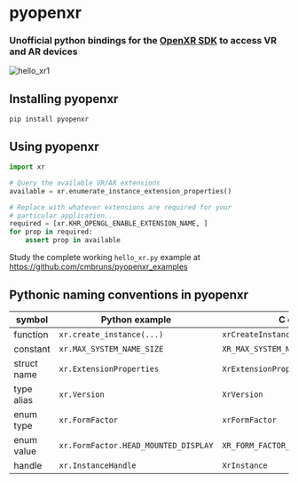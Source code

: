 # pyopenxr
### Unofficial python bindings for the [OpenXR SDK](https://github.com/KhronosGroup/OpenXR-SDK) to access VR and AR devices

![hello_xr1](https://user-images.githubusercontent.com/2649705/172025969-5cf276bd-2a6c-42a2-852a-0605fe72a716.PNG)


## Installing pyopenxr

``pip install pyopenxr``

## Using pyopenxr

```python
import xr

# Query the available VR/AR extensions
available = xr.enumerate_instance_extension_properties()

# Replace with whatever extensions are required for your
# particular application...
required = [xr.KHR_OPENGL_ENABLE_EXTENSION_NAME, ]
for prop in required:
    assert prop in available
```

Study the complete working `hello_xr.py` example at https://github.com/cmbruns/pyopenxr_examples

## Pythonic naming conventions in pyopenxr

| symbol      | Python example                       | C example                             |
| ----------- | ------------------------------------ | ------------------------------------- |
| function    | `xr.create_instance(...)`            | `xrCreateInstance(...)`               |
| constant    | `xr.MAX_SYSTEM_NAME_SIZE`            | `XR_MAX_SYSTEM_NAME_SIZE`             |
| struct name | `xr.ExtensionProperties`             | `XrExtensionProperties`               |
| type alias  | `xr.Version`                         | `XrVersion`                           |
| enum type   | `xr.FormFactor`                      | `xrFormFactor`                        |
| enum value  | `xr.FormFactor.HEAD_MOUNTED_DISPLAY` | `XR_FORM_FACTOR_HEAD_MOUNTED_DISPLAY` |
| handle      | `xr.InstanceHandle`                  | `XrInstance`                          |

